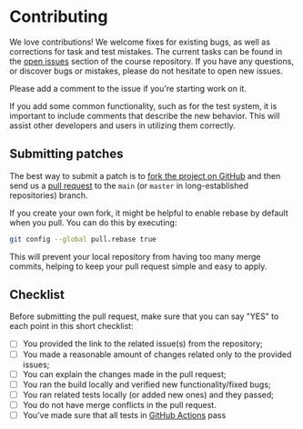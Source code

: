 # Contributing
We love contributions! We welcome fixes for existing bugs, as well as corrections for task and test mistakes.
The current tasks can be found in the [open issues](https://docs.github.com/en/issues/tracking-your-work-with-issues/quickstart) section of the course repository.
If you have any questions, or discover bugs or mistakes, please do not hesitate to open new issues.

Please add a comment to the issue if you're starting work on it.

If you add some common functionality, such as for the test system, it is important to include comments that describe the new behavior.
This will assist other developers and users in utilizing them correctly.

## Submitting patches
The best way to submit a patch is to [fork the project on GitHub](https://help.github.com/articles/fork-a-repo/)
and then send us a [pull request](https://help.github.com/articles/creating-a-pull-request/)
to the `main` (or `master` in long-established repositories) branch.

If you create your own fork, it might be helpful to enable rebase by default when you pull. You can do this by executing:
``` bash
git config --global pull.rebase true
```
This will prevent your local repository from having too many merge commits, helping to keep your pull request simple and easy to apply.

## Checklist
Before submitting the pull request, make sure that you can say "YES" to each point in this short checklist:

-[ ] You provided the link to the related issue(s) from the repository;
-[ ] You made a reasonable amount of changes related only to the provided issues;
-[ ] You can explain the changes made in the pull request;
-[ ] You ran the build locally and verified new functionality/fixed bugs;
-[ ] You ran related tests locally (or added new ones) and they passed;
-[ ] You do not have merge conflicts in the pull request.
-[ ] You've made sure that all tests in [GitHub Actions](https://docs.github.com/en/actions/quickstart#viewing-your-workflow-results) pass